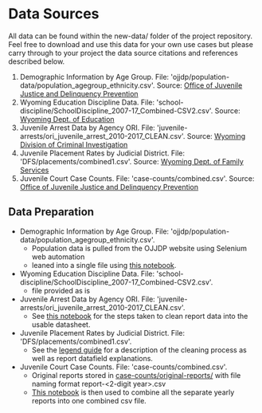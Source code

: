 # Data Sources
All data can be found within the new-data/ folder of the project repository. Feel free to download and use this data for your own use cases but please carry through to your project the data source citations and references described below.

1. Demographic Information by Age Group. File: 'ojjdp/population-data/population_agegroup_ethnicity.csv'. Source: [Office of Juvenile Justice and Delinquency Prevention](https://www.ojjdp.gov/ojstatbb/ezapop/asp/source.asp)  
2. Wyoming Education Discipline Data. File: 'school-discipline/SchoolDiscipline_2007-17_Combined-CSV2.csv'. Source: [Wyoming Dept. of Education](https://edu.wyoming.gov/)    
3. Juvenile Arrest Data by Agency ORI. File: 'juvenile-arrests/ori_juvenile_arrest_2010-2017_CLEAN.csv'. Source: [Wyoming Division of Criminal Investigation](wyomingdci.wyo.gov)  
4. Juvenile Placement Rates by Judicial District. File: 'DFS/placements/combined1.csv'. Source: [Wyoming Dept. of Family Services](http://dfsweb.wyo.gov/)  
5. Juvenile Court Case Counts. File: 'case-counts/combined.csv'. Source: [Office of Juvenile Justice and Delinquency Prevention](https://www.ojjdp.gov/ojstatbb/ezaco/asp/method.asp)  


## Data Preparation
- Demographic Information by Age Group. File: 'ojjdp/population-data/population_agegroup_ethnicity.csv'.
  - Population data is pulled from the OJJDP website using Selenium web automation
  - leaned into a single file using [this notebook](ojjdp/population-data/method2-cleaning/Cleaning.ipynb).
- Wyoming Education Discipline Data. File: 'school-discipline/SchoolDiscipline_2007-17_Combined-CSV2.csv'.
  - file provided as is
- Juvenile Arrest Data by Agency ORI. File: 'juvenile-arrests/ori_juvenile_arrest_2010-2017_CLEAN.csv'.
  - See [this notebook](juvenile-arrests/Add_ORI_Year.ipynb) for the steps taken to clean report data into the usable datasheet.
- Juvenile Placement Rates by Judicial District. File: 'DFS/placements/combined1.csv'.
  - See the [legend guide](DFS/placements/guide.md) for a description of the cleaning process as well as report datafield explanations.
- Juvenile Court Case Counts. File: 'case-counts/combined.csv'.
  - Original reports stored in [case-counts/original-reports/](case-counts/original-reports/) with file naming format report-<2-digit year>.csv
  - [This notebook](case-counts/cleaner.ipynb) is then used to combine all the separate yearly reports into one combined csv file.
